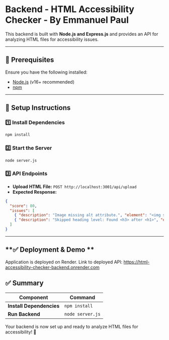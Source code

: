 # **Backend - HTML Accessibility Checker - By Emmanuel Paul**

This backend is built with **Node.js and Express.js** and provides an API for analyzing HTML files for accessibility issues.

---

## **📌 Prerequisites**
Ensure you have the following installed:
- [Node.js](https://nodejs.org/) (v16+ recommended)
- [npm](https://www.npmjs.com/)

---

## **🚀 Setup Instructions**

### **1️⃣ Install Dependencies**
```sh
npm install
```

### **2️⃣ Start the Server**
```sh
node server.js
```

### **3️⃣ API Endpoints**

- **Upload HTML File:** `POST http://localhost:3001/api/upload`
- **Expected Response:**

```json
{
  "score": 80,
  "issues": [
    { "description": "Image missing alt attribute.", "element": "<img src='logo.png'>" },
    { "description": "Skipped heading level: Found <h3> after <h1>", "element": "<h3>Main Section</h3>" }
  ]
}
```

---

## **✅ Deployment & Demo **
Application is deployed on Render. 
Link to deployed API: https://html-accessibility-checker-backend.onrender.com

## **✅ Summary**

| Component                | Command          |
| ------------------------ | ---------------- |
| **Install Dependencies** | `npm install`    |
| **Run Backend**          | `node server.js` |

Your backend is now set up and ready to analyze HTML files for accessibility! 🚀